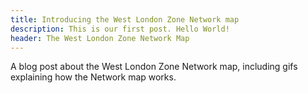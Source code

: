 ```yaml
---
title: Introducing the West London Zone Network map
description: This is our first post. Hello World!
header: The West London Zone Network Map
---
```

A blog post about the West London Zone Network map, including gifs explaining how the Network map works.
